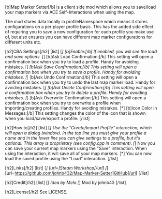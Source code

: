 [b]Map Marker Setter[/b] is a client side mod which allows you to save/load your map markers via ACE Self-Interactions when using the map.

The mod stores data locally in profileNamespace which means it stores configurations on a per player profile basis. This has the added side effect of requiring you to save a new configuration for each profile you make use of, but also ensures you can have different map marker configurations for different units etc.

[h2]CBA Settings[/h2]
[list]
[*] [b]Enable:[/b] If enabled, you will see the load and save options.
[*] [b]Ask Load Confirmation:[/b] This setting will open a confirmation box when you try to load a profile. Handy for avoiding mistakes.
[*] [b]Ask Save Confirmation:[/b] This setting will open a confirmation box when you try to save a profile. Handy for avoiding mistakes.
[*] [b]Ask Undo Confirmation:[/b] This setting will open a confirmation box when you try to undo the last map marker load. Handy for avoiding mistakes.
[*] [b]Ask Delete Confirmation:[/b] This setting will open a confirmation box when you try to delete a profile. Handy for avoiding mistakes.
[*] [b]Ask Overwrite Confirmation:[/b] This setting will open a confirmation box when you try to overwrite a profile when importing/creating profiles. Handy for avoiding mistakes.
[*] [b]Icon Color in Messages:[/b] This setting changes the color of the icon that is shown when you load/save/export a profile.
[/list]

[h2]How to[/h2]
[list]
[*] Use the "Create/Import Profile" interaction, which will open a dialog (window). In the top line you must give your profile a name and in the lower line you can give settings to a profile, but it's optional. This array is proprietary (see config.cpp in comment).
[*] Now you can save your current map markers using the "Save" interaction. When using the interaction, it will save all of your map markers.
[*] You can now load the saved profile using the "Load" interaction.
[/list]
    
[h2]Links[/h2]
[list]
[*] [url=]Steam Workshop[/url]
[*] [url=https://github.com/johnb432/Map-Marker-Setter]GitHub[/url]
[/list]

[h2]Credit[/h2]
[list]
[*] Idea by Melo
[*] Mod by johnb43
[/list]

[h2]License[/h2]
See LICENSE.
